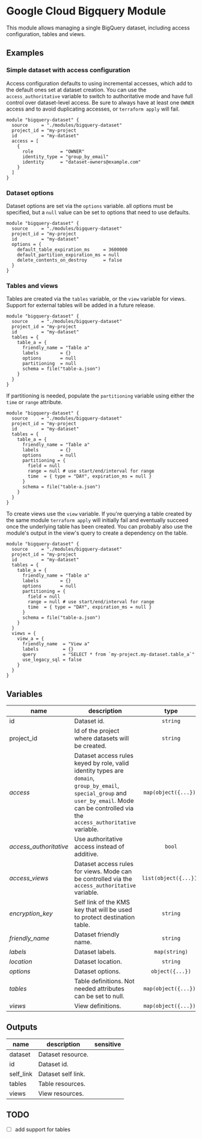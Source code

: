 # Google Cloud Bigquery Module

This module allows managing a single BigQuery dataset, including access configuration, tables and views.

## Examples

### Simple dataset with access configuration

Access configuration defaults to using incremental accesses, which add to the default ones set at dataset creation. You can use the `access_authoritative` variable to switch to authoritative mode and have full control over dataset-level access. Be sure to always have at least one `OWNER` access and to avoid duplicating accesses, or `terraform apply` will fail.

```hcl
module "bigquery-dataset" {
  source     = "./modules/bigquery-dataset"
  project_id = "my-project
  id         = "my-dataset"
  access = [
    {
      role          = "OWNER"
      identity_type = "group_by_email"
      identity      = "dataset-owners@example.com"
    }
  ]
}
```

### Dataset options

Dataset options are set via the `options` variable. all options must be specified, but a `null` value can be set to options that need to use defaults.

```hcl
module "bigquery-dataset" {
  source     = "./modules/bigquery-dataset"
  project_id = "my-project
  id         = "my-dataset"
  options = {
    default_table_expiration_ms     = 3600000
    default_partition_expiration_ms = null
    delete_contents_on_destroy      = false
  }
}
```

### Tables and views

Tables are created via the `tables` variable, or the `view` variable for views. Support for external tables will be added in a future release.

```hcl
module "bigquery-dataset" {
  source     = "./modules/bigquery-dataset"
  project_id = "my-project
  id         = "my-dataset"
  tables = {
    table_a = {
      friendly_name = "Table a"
      labels        = {}
      options       = null
      partitioning  = null
      schema = file("table-a.json")
    }
  }
}
```

If partitioning is needed, populate the `partitioning` variable using either the `time` or `range` attribute.

```hcl
module "bigquery-dataset" {
  source     = "./modules/bigquery-dataset"
  project_id = "my-project
  id         = "my-dataset"
  tables = {
    table_a = {
      friendly_name = "Table a"
      labels        = {}
      options       = null
      partitioning = {
        field = null
        range = null # use start/end/interval for range
        time  = { type = "DAY", expiration_ms = null }
      }
      schema = file("table-a.json")
    }
  }
}
```

To create views use the `view` variable. If you're querying a table created by the same module `terraform apply` will initially fail and eventually succeed once the underlying table has been created. You can probably also use the module's output in the view's query to create a dependency on the table.

```hcl
module "bigquery-dataset" {
  source     = "./modules/bigquery-dataset"
  project_id = "my-project
  id         = "my-dataset"
  tables = {
    table_a = {
      friendly_name = "Table a"
      labels        = {}
      options       = null
      partitioning = {
        field = null
        range = null # use start/end/interval for range
        time  = { type = "DAY", expiration_ms = null }
      }
      schema = file("table-a.json")
    }
  }
  views = {
    view_a = {
      friendly_name  = "View a"
      labels         = {}
      query          = "SELECT * from `my-project.my-dataset.table_a`"
      use_legacy_sql = false
    }
  }
}
```

<!-- BEGIN TFDOC -->
## Variables

| name | description | type | required | default |
|---|---|:---: |:---:|:---:|
| id | Dataset id. | <code title="">string</code> | ✓ |  |
| project_id | Id of the project where datasets will be created. | <code title="">string</code> | ✓ |  |
| *access* | Dataset access rules keyed by role, valid identity types are `domain`, `group_by_email`, `special_group` and `user_by_email`. Mode can be controlled via the `access_authoritative` variable. | <code title="map&#40;object&#40;&#123;&#10;identity_type &#61; string&#10;identity      &#61; string&#10;&#125;&#41;&#41;">map(object({...}))</code> |  | <code title="">{}</code> |
| *access_authoritative* | Use authoritative access instead of additive. | <code title="">bool</code> |  | <code title="">false</code> |
| *access_views* | Dataset access rules for views. Mode can be controlled via the `access_authoritative` variable. | <code title="list&#40;object&#40;&#123;&#10;project_id &#61; string&#10;dataset_id &#61; string&#10;table_id   &#61; string&#10;&#125;&#41;&#41;">list(object({...}))</code> |  | <code title="">[]</code> |
| *encryption_key* | Self link of the KMS key that will be used to protect destination table. | <code title="">string</code> |  | <code title="">null</code> |
| *friendly_name* | Dataset friendly name. | <code title="">string</code> |  | <code title="">null</code> |
| *labels* | Dataset labels. | <code title="map&#40;string&#41;">map(string)</code> |  | <code title="">{}</code> |
| *location* | Dataset location. | <code title="">string</code> |  | <code title="">EU</code> |
| *options* | Dataset options. | <code title="object&#40;&#123;&#10;default_table_expiration_ms     &#61; number&#10;default_partition_expiration_ms &#61; number&#10;delete_contents_on_destroy      &#61; bool&#10;&#125;&#41;">object({...})</code> |  | <code title="&#123;&#10;default_table_expiration_ms     &#61; null&#10;default_partition_expiration_ms &#61; null&#10;delete_contents_on_destroy      &#61; false&#10;&#125;">...</code> |
| *tables* | Table definitions. Not needed attributes can be set to null. | <code title="map&#40;object&#40;&#123;&#10;clustering      &#61; list&#40;string&#41;&#10;encryption_key  &#61; string&#10;expiration_time &#61; number&#10;friendly_name   &#61; string&#10;labels          &#61; map&#40;string&#41;&#10;range_partitioning &#61; object&#40;&#123;&#10;end      &#61; number&#10;interval &#61; number&#10;start    &#61; number&#10;&#125;&#41;&#10;time_partitioning &#61; object&#40;&#123;&#10;expiration_ms &#61; number&#10;field         &#61; string&#10;type &#61; string&#10;&#125;&#41;&#10;schema &#61; string&#10;&#125;&#41;&#41;">map(object({...}))</code> |  | <code title="">{}</code> |
| *views* | View definitions. | <code title="map&#40;object&#40;&#123;&#10;friendly_name  &#61; string&#10;labels         &#61; map&#40;string&#41;&#10;query          &#61; string&#10;use_legacy_sql &#61; bool&#10;&#125;&#41;&#41;">map(object({...}))</code> |  | <code title="">{}</code> |

## Outputs

| name | description | sensitive |
|---|---|:---:|
| dataset | Dataset resource. |  |
| id | Dataset id. |  |
| self_link | Dataset self link. |  |
| tables | Table resources. |  |
| views | View resources. |  |
<!-- END TFDOC -->

## TODO

- [ ] add support for tables
